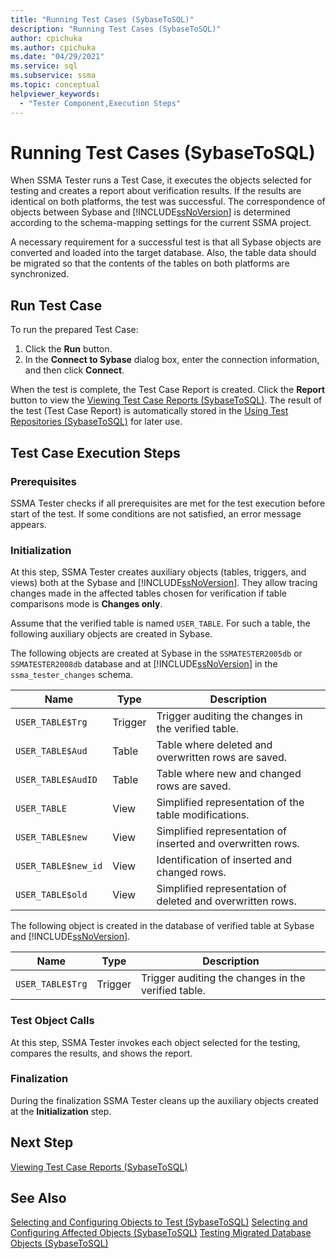 ```yaml
---
title: "Running Test Cases (SybaseToSQL)"
description: "Running Test Cases (SybaseToSQL)"
author: cpichuka
ms.author: cpichuka
ms.date: "04/29/2021"
ms.service: sql
ms.subservice: ssma
ms.topic: conceptual
helpviewer_keywords:
  - "Tester Component,Execution Steps"
---
```


# Running Test Cases (SybaseToSQL)

When SSMA Tester runs a Test Case, it executes the objects selected for testing and creates a report about verification results. If the results are identical on both platforms, the test was successful. The correspondence of objects between Sybase and [!INCLUDE[ssNoVersion](../../includes/ssnoversion-md.md)] is determined according to the schema-mapping settings for the current SSMA project.

A necessary requirement for a successful test is that all Sybase objects are converted and loaded into the target database. Also, the table data should be migrated so that the contents of the tables on both platforms are synchronized.

## Run Test Case

To run the prepared Test Case:

1. Click the **Run** button.
2. In the **Connect to Sybase** dialog box, enter the connection information, and then click **Connect**.

When the test is complete, the Test Case Report is created. Click the **Report** button to view the [Viewing Test Case Reports &#40;SybaseToSQL&#41;](../../ssma/sybase/viewing-test-case-reports-sybasetosql.md). The result of the test (Test Case Report) is automatically stored in the [Using Test Repositories &#40;SybaseToSQL&#41;](../../ssma/sybase/using-test-repositories-sybasetosql.md) for later use.

## Test Case Execution Steps

### Prerequisites

SSMA Tester checks if all prerequisites are met for the test execution before start of the test. If some conditions are not satisfied, an error message appears.

### Initialization

At this step, SSMA Tester creates auxiliary objects (tables, triggers, and views) both at the Sybase and [!INCLUDE[ssNoVersion](../../includes/ssnoversion-md.md)]. They allow tracing changes made in the affected tables chosen for verification if table comparisons mode is **Changes only**.

Assume that the verified table is named `USER_TABLE`. For such a table, the following auxiliary objects are created in Sybase.

The following objects are created at Sybase in the `SSMATESTER2005db` or `SSMATESTER2008db` database and at [!INCLUDE[ssNoVersion](../../includes/ssnoversion-md.md)] in the `ssma_tester_changes` schema.

|Name|Type|Description|
|--------|--------|---------------|
|`USER_TABLE$Trg`|Trigger|Trigger auditing the changes in the verified table.|
|`USER_TABLE$Aud`|Table|Table where deleted and overwritten rows are saved.|
|`USER_TABLE$AudID`|Table|Table where new and changed rows are saved.|
|`USER_TABLE`|View|Simplified representation of the table modifications.|
|`USER_TABLE$new`|View|Simplified representation of inserted and overwritten rows.|
|`USER_TABLE$new_id`|View|Identification of inserted and changed rows.|
|`USER_TABLE$old`|View|Simplified representation of deleted and overwritten rows.|

The following object is created in the database of verified table at Sybase and [!INCLUDE[ssNoVersion](../../includes/ssnoversion-md.md)].

|Name|Type|Description|
|--------|--------|---------------|
|`USER_TABLE$Trg`|Trigger|Trigger auditing the changes in the verified table.|

### Test Object Calls

At this step, SSMA Tester invokes each object selected for the testing, compares the results, and shows the report.

### Finalization

During the finalization SSMA Tester cleans up the auxiliary objects created at the **Initialization** step.

## Next Step

[Viewing Test Case Reports &#40;SybaseToSQL&#41;](../../ssma/sybase/viewing-test-case-reports-sybasetosql.md)

## See Also

[Selecting and Configuring Objects to Test &#40;SybaseToSQL&#41;](../../ssma/sybase/selecting-and-configuring-objects-to-test-sybasetosql.md)
[Selecting and Configuring Affected Objects &#40;SybaseToSQL&#41;](../../ssma/sybase/selecting-and-configuring-affected-objects-sybasetosql.md)
[Testing Migrated Database Objects &#40;SybaseToSQL&#41;](../../ssma/sybase/testing-migrated-database-objects-sybasetosql.md)

